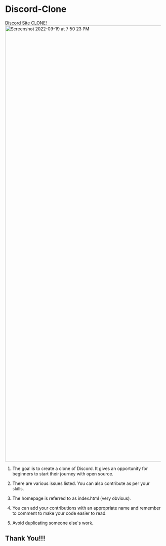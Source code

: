 # Discord-Clone
Discord Site CLONE!
<be>
<img width="1404" alt="Screenshot 2022-09-19 at 7 50 23 PM" src="https://user-images.githubusercontent.com/105835098/191040129-a0031a63-8e34-4e15-ab73-865c318ca9e2.png">
<br>
1. The goal is to create a clone of Discord. It gives an opportunity for beginners to start their journey with open source. 

2. There are various issues listed. You can also contribute as per your skills. 

3. The homepage is referred to as index.html (very obvious). 

4. You can add your contributions with an appropriate name and remember to comment to make your code easier to read. 

5. Avoid duplicating someone else's work. 

## Thank You!!!
